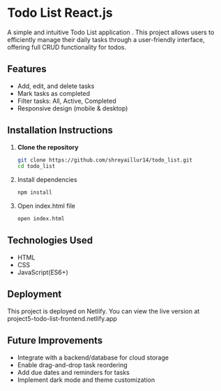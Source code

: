 # Todo List React.js

A simple and intuitive Todo List application . This project allows users to efficiently manage their daily tasks through a user-friendly interface, offering full CRUD functionality for todos.


## Features

- Add, edit, and delete tasks
- Mark tasks as completed
- Filter tasks: All, Active, Completed
- Responsive design (mobile & desktop)


## Installation Instructions

1. **Clone the repository**
   ```bash
   git clone https://github.com/shreyaillur14/todo_list.git
   cd todo_list

2. Install dependencies
   ```bash
   npm install
   ```

3. Open index.html file
   ```bash
   open index.html
   ```

## Technologies Used

- HTML
- CSS
- JavaScript(ES6+)

## Deployment

This project is deployed on Netlify. You can view the live version at project5-todo-list-frontend.netlify.app

## Future Improvements

- Integrate with a backend/database for cloud storage
- Enable drag-and-drop task reordering
- Add due dates and reminders for tasks
- Implement dark mode and theme customization
